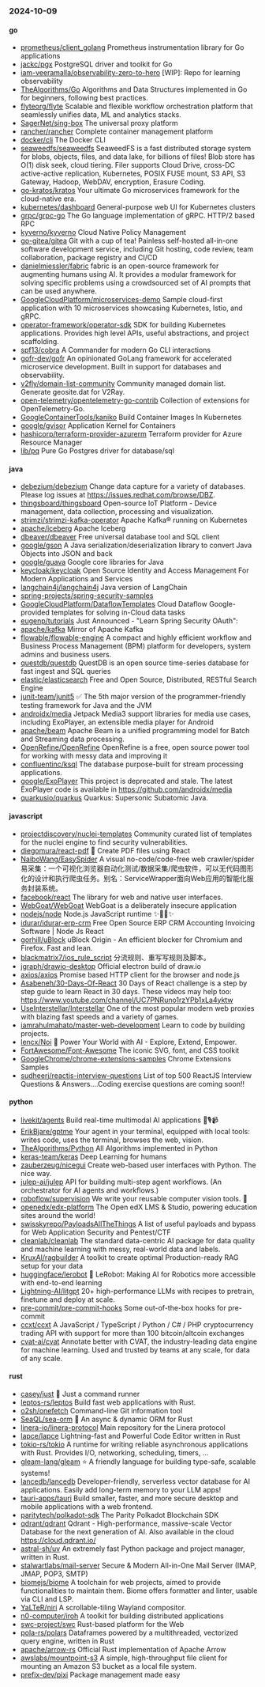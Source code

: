 ### 2024-10-09

#### go
* [prometheus/client_golang](https://github.com/prometheus/client_golang) Prometheus instrumentation library for Go applications
* [jackc/pgx](https://github.com/jackc/pgx) PostgreSQL driver and toolkit for Go
* [iam-veeramalla/observability-zero-to-hero](https://github.com/iam-veeramalla/observability-zero-to-hero) [WIP]: Repo for learning observability
* [TheAlgorithms/Go](https://github.com/TheAlgorithms/Go) Algorithms and Data Structures implemented in Go for beginners, following best practices.
* [flyteorg/flyte](https://github.com/flyteorg/flyte) Scalable and flexible workflow orchestration platform that seamlessly unifies data, ML and analytics stacks.
* [SagerNet/sing-box](https://github.com/SagerNet/sing-box) The universal proxy platform
* [rancher/rancher](https://github.com/rancher/rancher) Complete container management platform
* [docker/cli](https://github.com/docker/cli) The Docker CLI
* [seaweedfs/seaweedfs](https://github.com/seaweedfs/seaweedfs) SeaweedFS is a fast distributed storage system for blobs, objects, files, and data lake, for billions of files! Blob store has O(1) disk seek, cloud tiering. Filer supports Cloud Drive, cross-DC active-active replication, Kubernetes, POSIX FUSE mount, S3 API, S3 Gateway, Hadoop, WebDAV, encryption, Erasure Coding.
* [go-kratos/kratos](https://github.com/go-kratos/kratos) Your ultimate Go microservices framework for the cloud-native era.
* [kubernetes/dashboard](https://github.com/kubernetes/dashboard) General-purpose web UI for Kubernetes clusters
* [grpc/grpc-go](https://github.com/grpc/grpc-go) The Go language implementation of gRPC. HTTP/2 based RPC
* [kyverno/kyverno](https://github.com/kyverno/kyverno) Cloud Native Policy Management
* [go-gitea/gitea](https://github.com/go-gitea/gitea) Git with a cup of tea! Painless self-hosted all-in-one software development service, including Git hosting, code review, team collaboration, package registry and CI/CD
* [danielmiessler/fabric](https://github.com/danielmiessler/fabric) fabric is an open-source framework for augmenting humans using AI. It provides a modular framework for solving specific problems using a crowdsourced set of AI prompts that can be used anywhere.
* [GoogleCloudPlatform/microservices-demo](https://github.com/GoogleCloudPlatform/microservices-demo) Sample cloud-first application with 10 microservices showcasing Kubernetes, Istio, and gRPC.
* [operator-framework/operator-sdk](https://github.com/operator-framework/operator-sdk) SDK for building Kubernetes applications. Provides high level APIs, useful abstractions, and project scaffolding.
* [spf13/cobra](https://github.com/spf13/cobra) A Commander for modern Go CLI interactions
* [gofr-dev/gofr](https://github.com/gofr-dev/gofr) An opinionated GoLang framework for accelerated microservice development. Built in support for databases and observability.
* [v2fly/domain-list-community](https://github.com/v2fly/domain-list-community) Community managed domain list. Generate geosite.dat for V2Ray.
* [open-telemetry/opentelemetry-go-contrib](https://github.com/open-telemetry/opentelemetry-go-contrib) Collection of extensions for OpenTelemetry-Go.
* [GoogleContainerTools/kaniko](https://github.com/GoogleContainerTools/kaniko) Build Container Images In Kubernetes
* [google/gvisor](https://github.com/google/gvisor) Application Kernel for Containers
* [hashicorp/terraform-provider-azurerm](https://github.com/hashicorp/terraform-provider-azurerm) Terraform provider for Azure Resource Manager
* [lib/pq](https://github.com/lib/pq) Pure Go Postgres driver for database/sql

#### java
* [debezium/debezium](https://github.com/debezium/debezium) Change data capture for a variety of databases. Please log issues at https://issues.redhat.com/browse/DBZ.
* [thingsboard/thingsboard](https://github.com/thingsboard/thingsboard) Open-source IoT Platform - Device management, data collection, processing and visualization.
* [strimzi/strimzi-kafka-operator](https://github.com/strimzi/strimzi-kafka-operator) Apache Kafka® running on Kubernetes
* [apache/iceberg](https://github.com/apache/iceberg) Apache Iceberg
* [dbeaver/dbeaver](https://github.com/dbeaver/dbeaver) Free universal database tool and SQL client
* [google/gson](https://github.com/google/gson) A Java serialization/deserialization library to convert Java Objects into JSON and back
* [google/guava](https://github.com/google/guava) Google core libraries for Java
* [keycloak/keycloak](https://github.com/keycloak/keycloak) Open Source Identity and Access Management For Modern Applications and Services
* [langchain4j/langchain4j](https://github.com/langchain4j/langchain4j) Java version of LangChain
* [spring-projects/spring-security-samples](https://github.com/spring-projects/spring-security-samples)
* [GoogleCloudPlatform/DataflowTemplates](https://github.com/GoogleCloudPlatform/DataflowTemplates) Cloud Dataflow Google-provided templates for solving in-Cloud data tasks
* [eugenp/tutorials](https://github.com/eugenp/tutorials) Just Announced - "Learn Spring Security OAuth":
* [apache/kafka](https://github.com/apache/kafka) Mirror of Apache Kafka
* [flowable/flowable-engine](https://github.com/flowable/flowable-engine) A compact and highly efficient workflow and Business Process Management (BPM) platform for developers, system admins and business users.
* [questdb/questdb](https://github.com/questdb/questdb) QuestDB is an open source time-series database for fast ingest and SQL queries
* [elastic/elasticsearch](https://github.com/elastic/elasticsearch) Free and Open Source, Distributed, RESTful Search Engine
* [junit-team/junit5](https://github.com/junit-team/junit5) ✅ The 5th major version of the programmer-friendly testing framework for Java and the JVM
* [androidx/media](https://github.com/androidx/media) Jetpack Media3 support libraries for media use cases, including ExoPlayer, an extensible media player for Android
* [apache/beam](https://github.com/apache/beam) Apache Beam is a unified programming model for Batch and Streaming data processing.
* [OpenRefine/OpenRefine](https://github.com/OpenRefine/OpenRefine) OpenRefine is a free, open source power tool for working with messy data and improving it
* [confluentinc/ksql](https://github.com/confluentinc/ksql) The database purpose-built for stream processing applications.
* [google/ExoPlayer](https://github.com/google/ExoPlayer) This project is deprecated and stale. The latest ExoPlayer code is available in https://github.com/androidx/media
* [quarkusio/quarkus](https://github.com/quarkusio/quarkus) Quarkus: Supersonic Subatomic Java.

#### javascript
* [projectdiscovery/nuclei-templates](https://github.com/projectdiscovery/nuclei-templates) Community curated list of templates for the nuclei engine to find security vulnerabilities.
* [diegomura/react-pdf](https://github.com/diegomura/react-pdf) 📄 Create PDF files using React
* [NaiboWang/EasySpider](https://github.com/NaiboWang/EasySpider) A visual no-code/code-free web crawler/spider易采集：一个可视化浏览器自动化测试/数据采集/爬虫软件，可以无代码图形化的设计和执行爬虫任务。别名：ServiceWrapper面向Web应用的智能化服务封装系统。
* [facebook/react](https://github.com/facebook/react) The library for web and native user interfaces.
* [WebGoat/WebGoat](https://github.com/WebGoat/WebGoat) WebGoat is a deliberately insecure application
* [nodejs/node](https://github.com/nodejs/node) Node.js JavaScript runtime ✨🐢🚀✨
* [idurar/idurar-erp-crm](https://github.com/idurar/idurar-erp-crm) Free Open Source ERP CRM Accounting Invoicing Software | Node Js React
* [gorhill/uBlock](https://github.com/gorhill/uBlock) uBlock Origin - An efficient blocker for Chromium and Firefox. Fast and lean.
* [blackmatrix7/ios_rule_script](https://github.com/blackmatrix7/ios_rule_script) 分流规则、重写写规则及脚本。
* [jgraph/drawio-desktop](https://github.com/jgraph/drawio-desktop) Official electron build of draw.io
* [axios/axios](https://github.com/axios/axios) Promise based HTTP client for the browser and node.js
* [Asabeneh/30-Days-Of-React](https://github.com/Asabeneh/30-Days-Of-React) 30 Days of React challenge is a step by step guide to learn React in 30 days. These videos may help too: https://www.youtube.com/channel/UC7PNRuno1rzYPb1xLa4yktw
* [UseInterstellar/Interstellar](https://github.com/UseInterstellar/Interstellar) One of the most popular modern web proxies with blazing fast speeds and a variety of games.
* [iamrahulmahato/master-web-development](https://github.com/iamrahulmahato/master-web-development) Learn to code by building projects.
* [lencx/Noi](https://github.com/lencx/Noi) 🚀 Power Your World with AI - Explore, Extend, Empower.
* [FortAwesome/Font-Awesome](https://github.com/FortAwesome/Font-Awesome) The iconic SVG, font, and CSS toolkit
* [GoogleChrome/chrome-extensions-samples](https://github.com/GoogleChrome/chrome-extensions-samples) Chrome Extensions Samples
* [sudheerj/reactjs-interview-questions](https://github.com/sudheerj/reactjs-interview-questions) List of top 500 ReactJS Interview Questions & Answers....Coding exercise questions are coming soon!!

#### python
* [livekit/agents](https://github.com/livekit/agents) Build real-time multimodal AI applications 🤖🎙️📹
* [ErikBjare/gptme](https://github.com/ErikBjare/gptme) Your agent in your terminal, equipped with local tools: writes code, uses the terminal, browses the web, vision.
* [TheAlgorithms/Python](https://github.com/TheAlgorithms/Python) All Algorithms implemented in Python
* [keras-team/keras](https://github.com/keras-team/keras) Deep Learning for humans
* [zauberzeug/nicegui](https://github.com/zauberzeug/nicegui) Create web-based user interfaces with Python. The nice way.
* [julep-ai/julep](https://github.com/julep-ai/julep) API for building multi-step agent workflows. (An orchestrator for AI agents and workflows.)
* [roboflow/supervision](https://github.com/roboflow/supervision) We write your reusable computer vision tools. 💜
* [openedx/edx-platform](https://github.com/openedx/edx-platform) The Open edX LMS & Studio, powering education sites around the world!
* [swisskyrepo/PayloadsAllTheThings](https://github.com/swisskyrepo/PayloadsAllTheThings) A list of useful payloads and bypass for Web Application Security and Pentest/CTF
* [cleanlab/cleanlab](https://github.com/cleanlab/cleanlab) The standard data-centric AI package for data quality and machine learning with messy, real-world data and labels.
* [KruxAI/ragbuilder](https://github.com/KruxAI/ragbuilder) A toolkit to create optimal Production-ready RAG setup for your data
* [huggingface/lerobot](https://github.com/huggingface/lerobot) 🤗 LeRobot: Making AI for Robotics more accessible with end-to-end learning
* [Lightning-AI/litgpt](https://github.com/Lightning-AI/litgpt) 20+ high-performance LLMs with recipes to pretrain, finetune and deploy at scale.
* [pre-commit/pre-commit-hooks](https://github.com/pre-commit/pre-commit-hooks) Some out-of-the-box hooks for pre-commit
* [ccxt/ccxt](https://github.com/ccxt/ccxt) A JavaScript / TypeScript / Python / C# / PHP cryptocurrency trading API with support for more than 100 bitcoin/altcoin exchanges
* [cvat-ai/cvat](https://github.com/cvat-ai/cvat) Annotate better with CVAT, the industry-leading data engine for machine learning. Used and trusted by teams at any scale, for data of any scale.

#### rust
* [casey/just](https://github.com/casey/just) 🤖 Just a command runner
* [leptos-rs/leptos](https://github.com/leptos-rs/leptos) Build fast web applications with Rust.
* [o2sh/onefetch](https://github.com/o2sh/onefetch) Command-line Git information tool
* [SeaQL/sea-orm](https://github.com/SeaQL/sea-orm) 🐚 An async & dynamic ORM for Rust
* [linera-io/linera-protocol](https://github.com/linera-io/linera-protocol) Main repository for the Linera protocol
* [lapce/lapce](https://github.com/lapce/lapce) Lightning-fast and Powerful Code Editor written in Rust
* [tokio-rs/tokio](https://github.com/tokio-rs/tokio) A runtime for writing reliable asynchronous applications with Rust. Provides I/O, networking, scheduling, timers, ...
* [gleam-lang/gleam](https://github.com/gleam-lang/gleam) ⭐️ A friendly language for building type-safe, scalable systems!
* [lancedb/lancedb](https://github.com/lancedb/lancedb) Developer-friendly, serverless vector database for AI applications. Easily add long-term memory to your LLM apps!
* [tauri-apps/tauri](https://github.com/tauri-apps/tauri) Build smaller, faster, and more secure desktop and mobile applications with a web frontend.
* [paritytech/polkadot-sdk](https://github.com/paritytech/polkadot-sdk) The Parity Polkadot Blockchain SDK
* [qdrant/qdrant](https://github.com/qdrant/qdrant) Qdrant - High-performance, massive-scale Vector Database for the next generation of AI. Also available in the cloud https://cloud.qdrant.io/
* [astral-sh/uv](https://github.com/astral-sh/uv) An extremely fast Python package and project manager, written in Rust.
* [stalwartlabs/mail-server](https://github.com/stalwartlabs/mail-server) Secure & Modern All-in-One Mail Server (IMAP, JMAP, POP3, SMTP)
* [biomejs/biome](https://github.com/biomejs/biome) A toolchain for web projects, aimed to provide functionalities to maintain them. Biome offers formatter and linter, usable via CLI and LSP.
* [YaLTeR/niri](https://github.com/YaLTeR/niri) A scrollable-tiling Wayland compositor.
* [n0-computer/iroh](https://github.com/n0-computer/iroh) A toolkit for building distributed applications
* [swc-project/swc](https://github.com/swc-project/swc) Rust-based platform for the Web
* [pola-rs/polars](https://github.com/pola-rs/polars) Dataframes powered by a multithreaded, vectorized query engine, written in Rust
* [apache/arrow-rs](https://github.com/apache/arrow-rs) Official Rust implementation of Apache Arrow
* [awslabs/mountpoint-s3](https://github.com/awslabs/mountpoint-s3) A simple, high-throughput file client for mounting an Amazon S3 bucket as a local file system.
* [prefix-dev/pixi](https://github.com/prefix-dev/pixi) Package management made easy
